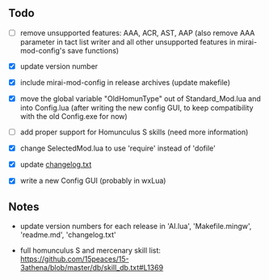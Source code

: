 
## Todo

- [ ] remove unsupported features: AAA, ACR, AST, AAP (also remove AAA parameter in tact list writer and all other unsupported features in mirai-mod-config's save functions)
- [x] update version number
- [x] include mirai-mod-config in release archives (update makefile)
- [x] move the global variable "OldHomunType" out of Standard_Mod.lua and into Config.lua (after writing the new config GUI, to keep compatibility with the old Config.exe for now)
- [ ] add proper support for Homunculus S skills (need more information)

- [x] change SelectedMod.lua to use 'require' instead of 'dofile'
- [x] update [changelog.txt](changelog.txt)
- [x] write a new Config GUI (probably in wxLua)

## Notes

- update version numbers for each release in 'AI.lua', 'Makefile.mingw', 'readme.md', 'changelog.txt'

- full homunculus S and mercenary skill list: https://github.com/15peaces/15-3athena/blob/master/db/skill_db.txt#L1369
